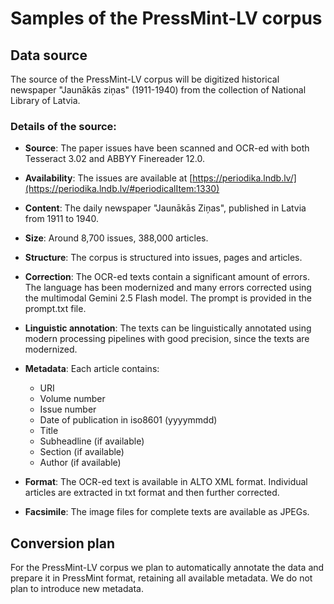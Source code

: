 # Samples of the PressMint-LV corpus

## Data source

The source of the PressMint-LV corpus will be digitized historical newspaper "Jaunākās ziņas" (1911-1940) from the collection of National Library of Latvia.

### Details of the source:

* __Source__: The paper issues have been scanned and OCR-ed with both Tesseract 3.02 and ABBYY Finereader 12.0.

* __Availability__: The issues are available at [https://periodika.lndb.lv/](https://periodika.lndb.lv/#periodicalItem:1330)

* __Content__: The daily newspaper "Jaunākās Ziņas", published in Latvia from 1911 to 1940.

* __Size__: Around 8,700 issues, 388,000 articles.

* __Structure__: The corpus is structured into issues, pages and articles.

* __Correction__: The OCR-ed texts contain a significant amount of errors. The language has been modernized and many errors corrected using the multimodal Gemini 2.5 Flash model. The prompt is provided in the prompt.txt file.

* __Linguistic annotation__: The texts can be linguistically annotated using modern processing pipelines with good precision, since the texts are modernized.

* __Metadata__: 
    Each article contains:
    - URI
    - Volume number
    - Issue number
    - Date of publication in iso8601 (yyyymmdd)
    - Title
    - Subheadline (if available)
    - Section (if available)
    - Author (if available)

* __Format__: The OCR-ed text is available in ALTO XML format. Individual articles are extracted in txt format and then further corrected.

* __Facsimile__: The image files for complete texts are available as JPEGs. 

## Conversion plan

For the PressMint-LV corpus we plan to automatically annotate the data and prepare it in PressMint format, retaining all available metadata. We do not plan to introduce new metadata.
